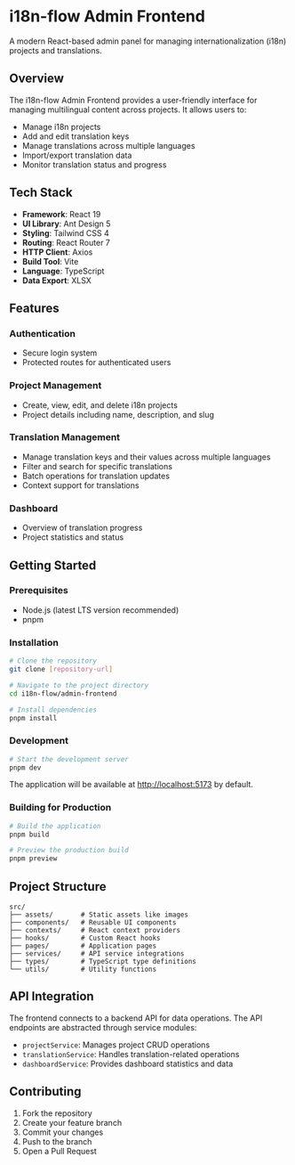 # i18n-flow Admin Frontend

A modern React-based admin panel for managing internationalization (i18n) projects and translations.

## Overview

The i18n-flow Admin Frontend provides a user-friendly interface for managing multilingual content across projects. It allows users to:

- Manage i18n projects
- Add and edit translation keys
- Manage translations across multiple languages
- Import/export translation data
- Monitor translation status and progress

## Tech Stack

- **Framework**: React 19
- **UI Library**: Ant Design 5
- **Styling**: Tailwind CSS 4
- **Routing**: React Router 7
- **HTTP Client**: Axios
- **Build Tool**: Vite
- **Language**: TypeScript
- **Data Export**: XLSX

## Features

### Authentication

- Secure login system
- Protected routes for authenticated users

### Project Management

- Create, view, edit, and delete i18n projects
- Project details including name, description, and slug

### Translation Management

- Manage translation keys and their values across multiple languages
- Filter and search for specific translations
- Batch operations for translation updates
- Context support for translations

### Dashboard

- Overview of translation progress
- Project statistics and status

## Getting Started

### Prerequisites

- Node.js (latest LTS version recommended)
- pnpm

### Installation

```bash
# Clone the repository
git clone [repository-url]

# Navigate to the project directory
cd i18n-flow/admin-frontend

# Install dependencies
pnpm install
```

### Development

```bash
# Start the development server
pnpm dev
```

The application will be available at <http://localhost:5173> by default.

### Building for Production

```bash
# Build the application
pnpm build

# Preview the production build
pnpm preview
```

## Project Structure

```
src/
├── assets/       # Static assets like images
├── components/   # Reusable UI components
├── contexts/     # React context providers
├── hooks/        # Custom React hooks
├── pages/        # Application pages
├── services/     # API service integrations
├── types/        # TypeScript type definitions
└── utils/        # Utility functions
```

## API Integration

The frontend connects to a backend API for data operations. The API endpoints are abstracted through service modules:

- `projectService`: Manages project CRUD operations
- `translationService`: Handles translation-related operations
- `dashboardService`: Provides dashboard statistics and data

## Contributing

1. Fork the repository
2. Create your feature branch
3. Commit your changes
4. Push to the branch
5. Open a Pull Request
